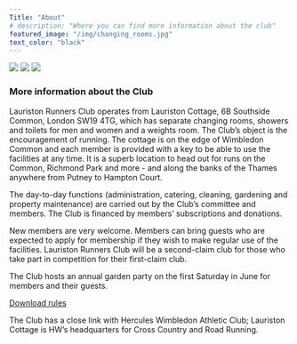 ```yaml
---
Title: "About"
# description: "Where you can find more information about the club"
featured_image: "/img/changing_rooms.jpg"
text_color: "black"
---
```


![](https://www.lauristonrunners.club/img/kitchen1_resize.jpg) ![](https://www.lauristonrunners.club/img/showers_resize.jpg) ![](https://www.lauristonrunners.club/img/weights_room2_resize.jpg)

### More information about the Club

Lauriston Runners Club operates from Lauriston Cottage, 6B Southside Common, London SW19 4TG, which has separate changing rooms, showers and toilets for men and women and a weights room. The Club’s object is the encouragement of running. The cottage is on the edge of Wimbledon Common and each member is provided with a key to be able to use the facilities at any time. It is a superb location to head out for runs on the Common, Richmond Park and more - and along the banks of the Thames anywhere from Putney to Hampton Court.

The day-to-day functions (administration, catering, cleaning, gardening and property maintenance) are carried out by the Club’s committee and members. The Club is financed by members’ subscriptions and donations.

New members are very welcome. Members can bring guests who are expected to apply for membership if they wish to make regular use of the facilities. Lauriston Runners Club will be a second-claim club for those who take part in competition for their first-claim club.

The Club hosts an annual garden party on the first Saturday in June for members and their guests.

[Download rules](/docs/rules.pdf)

The Club has a close link with Hercules Wimbledon Athletic Club; Lauriston Cottage is HW’s headquarters for Cross Country and Road Running.
